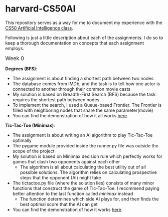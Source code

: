 # harvard-CS50AI
This repository serves as a way for me to document my experience
with the [CS50 Artificial Intelligence class](https://cs50.harvard.edu/ai/2020/).

Following is just a little description about each of the assignments.
I do so to keep a thorough documentation on concepts that each assignment employs.

<big>Week 0</big>

**Degrees (BFS)**:
    
* The assignment is about finding a shortest path between two nodes
* The database comes from IMDb, and the task is to tell how one actor is connected to another through their common movie casts
* My solution is based on Breadth-First Search (BFS) because the task requires the shortest path between nodes
* To implement the search, I used a Queue-based Frontier. The Frontier is filled with neighboring nodes that share the same parameter(movie)
* You can find the demonstration of how it all works [here](https://www.youtube.com/watch?v=0bksDFskiRM&t=1s&ab_channel=DamirTemir).
    
**Tic-Tac-Toe (Minimax)**:

* The assignment is about writing an AI algorithm to play Tic-Tac-Toe optimally
* The pygame module provided inside the runner.py file was outside the scope of the project
* My solution is based on Minimax decision rule which perfectly works for games that clash two opponents against each other
    * The algorithm is all about calculating the best utility out of all possible solutions. 
    The algorithm relies on calculating prospective steps that the opponent (AI) might take
* The tictactoe.py file (where the solution lies) consists of many minor functions that construct the game of Tic-Tac-Toe.
I recommend paying better attention to the last function called <i>minimax</i> instead
    * The function determines which side AI plays for, and then finds the best optimal score that the AI can get
* You can find the demonstration of how it works [here](https://www.youtube.com/watch?v=jgmtzfJTEgY&t=1s&ab_channel=DamirTemir).
